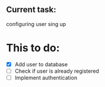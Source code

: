 ## Current task:

configuring user sing up

# This to do:

-   [x] Add user to database
-   [ ] Check if user is already registered
-   [ ] Implement authentication
